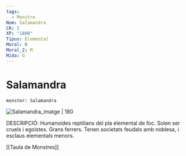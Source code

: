 ```yaml
---
tags:
  - Monstre
Nom: Salamandra
CR: 5
XP: "1800"
Tipus: Elemental
Moral: N
Moral_2: M
Mida: G
---
```

# Salamandra

```statblock
monster: Salamandra
```

![Salamandra_imatge | 180](https://www.dndbeyond.com/avatars/thumbnails/30835/805/1000/1000/638063921868615940.png)

DESCRIPCIÓ: 
Humanoides reptilians del pla elemental de foc. Solen ser cruels i egoistes. Grans ferrers. Tenen societats feudals amb noblesa, i esclaus elementals menors.

[[Taula de Monstres]]